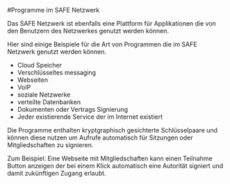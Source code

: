 #Programme im SAFE Netzwerk

Das SAFE Netzwerk ist ebenfalls eine Plattform für Applikationen die von den Benutzern des Netzwerkes genutzt werden können.

Hier sind einige Beispiele für die Art von Programmen die im SAFE Netzwerk genutzt werden können.

* Cloud Speicher
* Verschlüsseltes messaging
* Webseiten
* VoIP
* soziale Netzwerke
* verteilte Datenbanken
* Dokumenten oder Vertrags Signierung
* Jeder existierende Service der im Internet existiert

Die Programme enthalten kryptgraphisch gesichterte Schlüsselpaare und können diese nutzen um Aufrufe automatisch für Sitzungen oder Mitgliedschaften zu signieren.

Zum Beispiel: Eine Webseite mit Mitgliedschaften kann einen Teilnahme Button anzeigen der bei einem Klick automatisch eine Autorität signiert und damit zukünftigen Zugang erlaubt.

